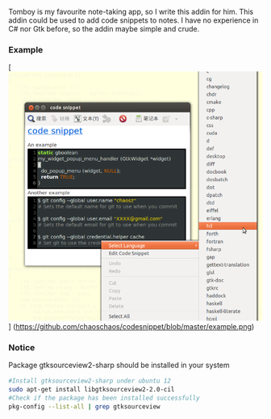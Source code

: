 Tomboy is my favourite note-taking app, so I write this addin for him.
This addin could be used to add code snippets to notes.
I have no experience in C# nor Gtk before, so the addin maybe simple and
crude.
### Example
[![Example](https://github.com/chaoschaos/codesnippet/blob/master/example.png)] (https://github.com/chaoschaos/codesnippet/blob/master/example.png)
### Notice
Package gtksourceview2-sharp should be installed in your system 
```bash
#Install gtksourceview2-sharp under ubuntu 12
sudo apt-get install libgtksourceview2-2.0-cil
#Check if the package has been installed successfully
pkg-config --list-all | grep gtksourceview
```
